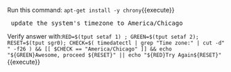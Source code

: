 Run this command: `apt-get install -y chrony`{{execute}}

<pre> update the system's timezone to America/Chicago </pre>

Verify answer with:`RED=$(tput setaf 1) ; GREEN=$(tput setaf 2); RESET=$(tput sgr0); CHECK=$( timedatectl | grep "Time zone:" | cut -d" " -f26 ) && [[ $CHECK == "America/Chicago" ]] && echo "${GREEN}Awesome, proceed ${RESET}" || echo "${RED}Try Again${RESET}"`{{execute}}
